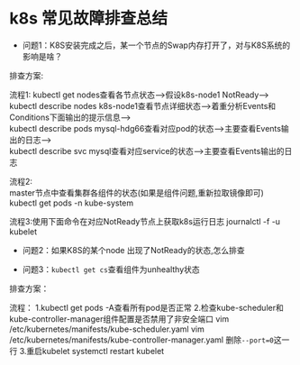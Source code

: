 # k8s 常见故障排查总结

- 问题1：K8S安装完成之后，某一个节点的Swap内存打开了，对与K8S系统的影响是啥？

排查方案:

流程1: kubectl get nodes查看各节点状态-->假设k8s-node1 NotReady-->  
kubectl describe nodes k8s-node1查看节点详细状态-->着重分析Events和Conditions下面输出的提示信息-->  
kubectl describe pods mysql-hdg66查看对应pod的状态-->主要查看Events输出的日志-->  
kubectl describe svc mysql查看对应service的状态-->主要查看Events输出的日志

流程2:  
master节点中查看集群各组件的状态(如果是组件问题,重新拉取镜像即可)  
kubectl get pods -n kube-system

流程3:使用下面命令在对应NotReady节点上获取k8s运行日志
journalctl -f -u kubelet

- 问题2：如果K8S的某个node 出现了NotReady的状态,怎么排查

- 问题3：`kubectl get cs`查看组件为unhealthy状态

排查方案：

流程：
1.kubectl get pods -A查看所有pod是否正常
2.检查kube-scheduler和kube-controller-manager组件配置是否禁用了非安全端口
vim /etc/kubernetes/manifests/kube-scheduler.yaml
vim /etc/kubernetes/manifests/kube-controller-manager.yaml
删除`--port=0`这一行
3.重启kubelet
systemctl restart kubelet
